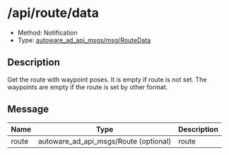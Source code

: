 # /api/route/data

- Method: Notification
- Type: [autoware_ad_api_msgs/msg/RouteData](../types/autoware_ad_api_msgs/msg/route_data.md)

## Description

Get the route with waypoint poses. It is empty if route is not set.
The waypoints are empty if the route is set by other format.

## Message

| Name  | Type                                  | Description |
| ----- | ------------------------------------- | ----------- |
| route | autoware_ad_api_msgs/Route (optional) | route       |
